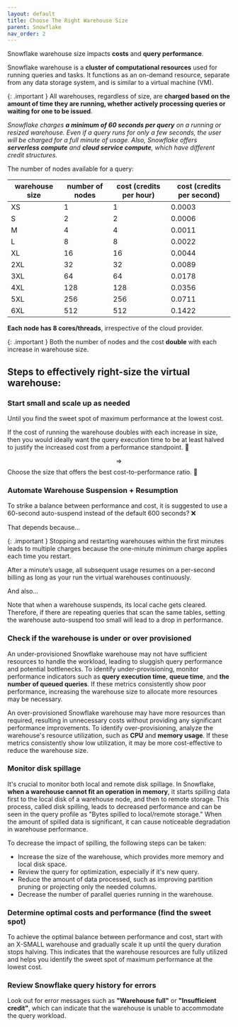 ```yaml
---
layout: default
title: Choose The Right Warehouse Size
parent: Snowflake
nav_order: 2
---
```


Snowflake warehouse size impacts **costs** and **query performance**. 

Snowflake warehouse is a **cluster of computational resources** used for running queries and tasks. It functions as an on-demand resource, separate from any data storage system, and is similar to a virtual machine (VM).

{: .important } 
All warehouses, regardless of size, are **charged based on the amount of time they are running, whether actively processing queries or waiting for one to be issued**. 

_Snowflake charges **a minimum of 60 seconds per query** on a running or resized warehouse. Even if a query runs for only a few seconds, the user will be charged for a full minute of usage. Also, Snowflake offers **serverless compute** and **cloud service compute**, which have different credit structures._

The number of nodes available for a query:

| warehouse size | number of nodes | cost (credits per hour) | cost (credits per second) |
|----------------|-----------------|------|---------|
| XS             | 1               | 1    | 0.0003  |
| S              | 2               | 2    | 0.0006  | 
| M              | 4               | 4    | 0.0011  |
| L              | 8               | 8    | 0.0022  |
| XL             | 16              | 16   | 0.0044  |
| 2XL            | 32              | 32   | 0.0089  |
| 3XL            | 64              | 64   | 0.0178  |
| 4XL            | 128             | 128  | 0.0356  |
| 5XL            | 256             | 256  | 0.0711  |
| 6XL            | 512             | 512  | 0.1422  |

**Each node has 8 cores/threads**, irrespective of the cloud provider.

{: .important } 
Both the number of nodes and the cost **double** with each increase in warehouse size.

## Steps to effectively right-size the virtual warehouse:

### Start small and scale up as needed

Until you find the sweet spot of maximum performance at the lowest cost. 

If the cost of running the warehouse doubles with each increase in size, then you would ideally want the query execution time to be at least halved to justify the increased cost from a performance standpoint. 🤔
    
$$\Rightarrow$$ Choose the size that offers the best cost-to-performance ratio. 🤔

### Automate Warehouse Suspension + Resumption

To strike a balance between performance and cost, it is suggested to use a 60-second auto-suspend instead of the default 600 seconds? ❌

That depends because...

{: .important } 
Stopping and restarting warehouses within the first minutes leads to multiple charges because the one-minute minimum charge applies each time you restart.

After a minute’s usage, all subsequent usage resumes on a per-second billing as long as your run the virtual warehouses continuously.

And also...

Note that when a warehouse suspends, its local cache gets cleared. Therefore, if there are repeating queries that scan the same tables, setting the warehouse auto-suspend too small will lead to a drop in performance.

### Check if the warehouse is under or over provisioned

An under-provisioned Snowflake warehouse may not have sufficient resources to handle the workload, leading to sluggish query performance and potential bottlenecks. To identify under-provisioning, monitor performance indicators such as **query execution time**, **queue time**, and **the number of queued queries**. If these metrics consistently show poor performance, increasing the warehouse size to allocate more resources may be necessary.

An over-provisioned Snowflake warehouse may have more resources than required, resulting in unnecessary costs without providing any significant performance improvements. To identify over-provisioning, analyze the warehouse's resource utilization, such as **CPU** and **memory usage**. If these metrics consistently show low utilization, it may be more cost-effective to reduce the warehouse size.

### Monitor disk spillage
It's crucial to monitor both local and remote disk spillage. In Snowflake, **when a warehouse cannot fit an operation in memory**, it starts spilling data first to the local disk of a warehouse node, and then to remote storage. This process, called disk spilling, leads to decreased performance and can be seen in the query profile as "Bytes spilled to local/remote storage." When the amount of spilled data is significant, it can cause noticeable degradation in warehouse performance.

To decrease the impact of spilling, the following steps can be taken:

- Increase the size of the warehouse, which provides more memory and local disk space.
- Review the query for optimization, especially if it's new query.
- Reduce the amount of data processed, such as improving partition pruning or projecting only the needed columns.
- Decrease the number of parallel queries running in the warehouse.

### Determine optimal costs and performance (find the sweet spot)

To achieve the optimal balance between performance and cost, start with an X-SMALL warehouse and gradually scale it up until the query duration stops halving. This indicates that the warehouse resources are fully utilized and helps you identify the sweet spot of maximum performance at the lowest cost.

### Review Snowflake query history for errors

Look out for error messages such as **"Warehouse full"** or **"Insufficient credit"**, which can indicate that the warehouse is unable to accommodate the query workload.

